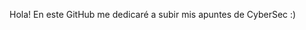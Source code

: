 Hola! En este GitHub me dedicaré a subir mis apuntes de CyberSec :)
<!---
xkillu4/xkillu4 is a ✨ special ✨ repository because its `README.md` (this file) appears on your GitHub profile.
You can click the Preview link to take a look at your changes.
--->
